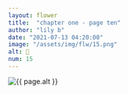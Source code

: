 ```yaml
---
layout: flower
title:  "chapter one - page ten"
author: "lily b"
date: "2021-07-13 04:20:00"
image: "/assets/img/flw/15.png"
alt: 🌼
num: 15
---
```


<picture>
    <source media="all and (orientation: landscape)" srcset="{{ site.baseurl }}{{ page.image }}">
    <img src="{{ site.baseurl }}{{ page.image }}" alt="{{ page.alt }}">
</picture>